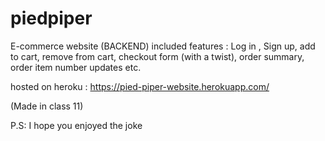 # piedpiper
E-commerce website (BACKEND)
included features : 
Log in , Sign up, add to cart, remove from cart, checkout form (with a twist), order summary, order item number updates etc.

hosted on heroku : 
https://pied-piper-website.herokuapp.com/

(Made in class 11)

P.S: I hope you enjoyed the joke 
